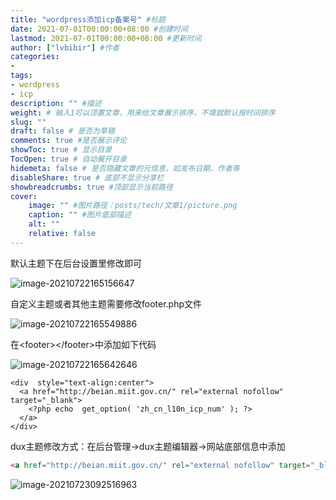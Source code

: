 ```yaml
---
title: "wordpress添加icp备案号" #标题
date: 2021-07-01T00:00:00+08:00 #创建时间
lastmod: 2021-07-01T00:00:00+08:00 #更新时间
author: ["lvbibir"] #作者
categories: 
- 
tags: 
- wordpress
- icp
description: "" #描述
weight: # 输入1可以顶置文章，用来给文章展示排序，不填就默认按时间排序
slug: ""
draft: false # 是否为草稿
comments: true #是否展示评论
showToc: true # 显示目录
TocOpen: true # 自动展开目录
hidemeta: false # 是否隐藏文章的元信息，如发布日期、作者等
disableShare: true # 底部不显示分享栏
showbreadcrumbs: true #顶部显示当前路径
cover:
    image: "" #图片路径：posts/tech/文章1/picture.png
    caption: "" #图片底部描述
    alt: ""
    relative: false
---
```

默认主题下在后台设置里修改即可

![image-20210722165156647](https://image.lvbibir.cn/blog/image-20210722165156647.png)

自定义主题或者其他主题需要修改footer.php文件

![image-20210722165549886](https://image.lvbibir.cn/blog/image-20210722165549886.png)

在\<footer>\</footer>中添加如下代码

![image-20210722165642646](https://image.lvbibir.cn/blog/image-20210722165642646.png)

```php+HTML
<div  style="text-align:center">
  <a href="http://beian.miit.gov.cn/" rel="external nofollow" target="_blank">
    <?php echo  get_option( 'zh_cn_l10n_icp_num' ); ?>
  </a>
</div>

```

dux主题修改方式：在后台管理→dux主题编辑器→网站底部信息中添加

```html
<a href="http://beian.miit.gov.cn/" rel="external nofollow" target="_blank">京ICP备2021023168号-1</a>
```

![image-20210723092516963](https://image.lvbibir.cn/blog/image-20210723092516963.png)

